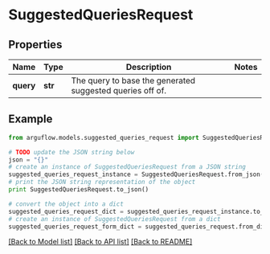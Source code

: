 # SuggestedQueriesRequest


## Properties

Name | Type | Description | Notes
------------ | ------------- | ------------- | -------------
**query** | **str** | The query to base the generated suggested queries off of. | 

## Example

```python
from arguflow.models.suggested_queries_request import SuggestedQueriesRequest

# TODO update the JSON string below
json = "{}"
# create an instance of SuggestedQueriesRequest from a JSON string
suggested_queries_request_instance = SuggestedQueriesRequest.from_json(json)
# print the JSON string representation of the object
print SuggestedQueriesRequest.to_json()

# convert the object into a dict
suggested_queries_request_dict = suggested_queries_request_instance.to_dict()
# create an instance of SuggestedQueriesRequest from a dict
suggested_queries_request_form_dict = suggested_queries_request.from_dict(suggested_queries_request_dict)
```
[[Back to Model list]](../README.md#documentation-for-models) [[Back to API list]](../README.md#documentation-for-api-endpoints) [[Back to README]](../README.md)


